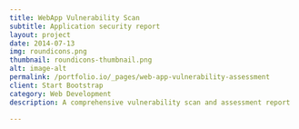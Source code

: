 ```yaml
---
title: WebApp Vulnerability Scan
subtitle: Application security report
layout: project
date: 2014-07-13
img: roundicons.png
thumbnail: roundicons-thumbnail.png
alt: image-alt
permalink: /portfolio.io/_pages/web-app-vulnerability-assessment
client: Start Bootstrap
category: Web Development
description: A comprehensive vulnerability scan and assessment report

---
```

